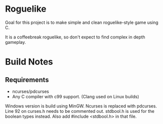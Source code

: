 Roguelike
=========

Goal for this project is to make simple and clean roguelike-style game using C.

It is a coffeebreak roguelike, so don't expect to find complex in depth gameplay.

Build Notes
===========

## Requirements
* ncurses/pdcurses
* Any C compiler with c99 support. (Clang used on Linux builds)

Windows version is build using MinGW. Ncurses is replaced with pdcurses. Line 92 on curses.h needs to be commented out. stdbool.h is used for the boolean types instead.
Also add #include <stdbool.h> in that file. 
